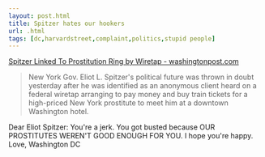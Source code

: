 ```yaml
---
layout: post.html
title: Spitzer hates our hookers
url: .html
tags: [dc,harvardstreet,complaint,politics,stupid people]
---
```

[Spitzer Linked To Prostitution Ring by Wiretap - washingtonpost.com](http://www.washingtonpost.com/wp-dyn/content/article/2008/03/10/AR2008031001482.html)

> New York Gov. Eliot L. Spitzer's political future was thrown in doubt yesterday after he was identified as an anonymous client heard on a federal wiretap arranging to pay money and buy train tickets for a high-priced New York prostitute to meet him at a downtown Washington hotel.

Dear Eliot Spitzer: You're a jerk. You got busted because OUR PROSTITUTES WEREN'T GOOD ENOUGH FOR YOU. I hope you're happy. Love, Washington DC
